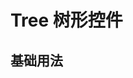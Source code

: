 # Tree 树形控件

## 基础用法

<ivy-tree ref="el1" node-key="id"></ivy-tree>

<script setup>
import { onMounted, ref } from 'vue'

const data = [
  {
    id: 1,
    label: 'Level one 1',
    children: [
      {
        id: 4,
        label: 'Level two 1-1',
        children: [
          {
            id: 9,
            label: 'Level three 1-1-1',
          },
          {
            id: 10,
            label: 'Level three 1-1-2',
          },
        ],
      },
    ],
  },
  {
    id: 2,
    label: 'Level one 2',
    children: [
      {
        id: 5,
        label: 'Level two 2-1',
      },
      {
        id: 6,
        label: 'Level two 2-2',
      },
    ],
  },
  {
    id: 3,
    label: 'Level one 3',
    children: [
      {
        id: 7,
        label: 'Level two 3-1',
      },
      {
        id: 8,
        label: 'Level two 3-2',
      },
    ],
  },
  {
        id: 9,
        label: 'Level two 4',
      },
]

const el1 = ref()
const setElData = (el, data) => {
    el.value.setData(data)
}
onMounted(()=>{
    setElData(el1, data)
})
</script>
